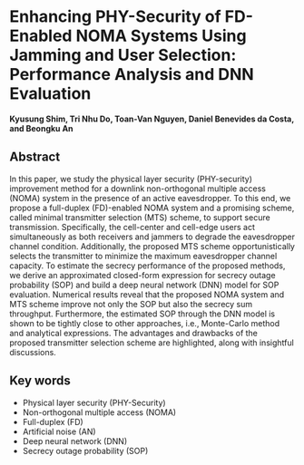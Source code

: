# Enhancing PHY-Security of FD-Enabled NOMA Systems Using Jamming and User Selection: Performance Analysis and DNN Evaluation

**Kyusung Shim, Tri Nhu Do, Toan-Van Nguyen, Daniel Benevides da Costa, and Beongku An**   

## Abstract

In this paper, we study the physical layer security (PHY-security) improvement method for a downlink non-orthogonal multiple access (NOMA) system in the presence of an active eavesdropper. To this end, we propose a full-duplex (FD)-enabled NOMA system and a promising scheme, called minimal transmitter selection (MTS) scheme, to support secure transmission. Specifically, the cell-center and cell-edge users act simultaneously as both receivers and jammers to degrade the eavesdropper channel condition. Additionally, the proposed MTS scheme opportunistically selects the transmitter to minimize the maximum eavesdropper channel capacity. To estimate the secrecy performance of the proposed methods, we derive an approximated closed-form expression for secrecy outage probability (SOP) and build a deep neural network (DNN) model for SOP evaluation. Numerical results reveal that the proposed NOMA system and MTS scheme improve not only the SOP but also the secrecy sum throughput. Furthermore, the estimated SOP through the DNN model is shown to be tightly close to other approaches, i.e., Monte-Carlo method and analytical expressions. The advantages and drawbacks of the proposed transmitter selection scheme are highlighted, along with insightful discussions.

## Key words

- Physical layer security (PHY-Security)
- Non-orthogonal multiple access (NOMA)
- Full-duplex (FD)
- Artificial noise (AN)
- Deep neural network (DNN)
- Secrecy outage probability (SOP)
